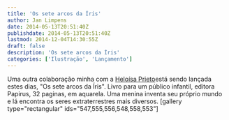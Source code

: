 ```yaml
---
title: 'Os sete arcos da Íris'
author: Jan Limpens
date: 2014-05-13T20:51:40Z
publishdate: 2014-05-13T20:51:40Z
lastmod: 2014-12-04T14:30:55Z
draft: false
description: 'Os sete arcos da Íris'
categories: ['Ilustração', 'Lançamento']
---
```


Uma outra colaboração minha com a [Heloísa Prieto](https://www.facebook.com/HeloisaPrieto)está sendo lançada estes dias, "Os sete arcos da Íris". Livro para um público infantil, editora Papirus, 32 paginas, em aquarela. Uma menina inventa seu próprio mundo e lá encontra os seres extraterrestres mais diversos. [gallery type="rectangular" ids="547,555,556,548,558,553"]
